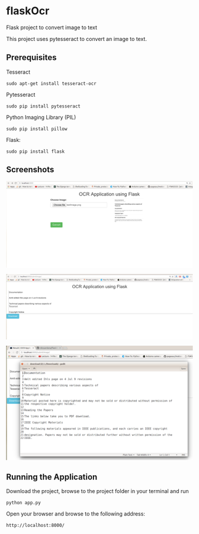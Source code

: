 # flaskOcr
Flask project to convert image to text

This project uses pytesseract to convert an image to text.

## Prerequisites
Tesseract
```
sudo apt-get install tesseract-ocr
```

Pytesseract
```
sudo pip install pytesseract
```
Python Imaging Library (PIL)
```
sudo pip install pillow
```
Flask:
```
sudo pip install flask
```

## Screenshots

![alt tag](https://github.com/nikssardana/flaskOcr/blob/master/ocr1.png)

![alt tag](https://github.com/nikssardana/flaskOcr/blob/master/ocr2.png)

![alt tag](https://github.com/nikssardana/flaskOcr/blob/master/ocr3.png)

## Running the Application
Download the project, browse to the project folder in your terminal and run
```
python app.py
```
Open your browser and browse to the following address:
```
http://localhost:8000/
```
